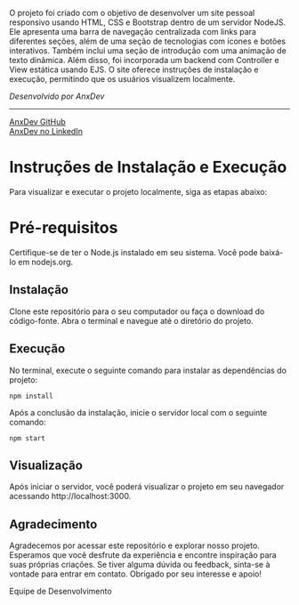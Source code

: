O projeto foi criado com o objetivo de desenvolver um site pessoal responsivo usando HTML, CSS e Bootstrap dentro de um servidor NodeJS.
Ele apresenta uma barra de navegação centralizada com links para diferentes seções, além de uma seção de tecnologias com ícones e botões interativos.
Também inclui uma seção de introdução com uma animação de texto dinâmica. Além disso, foi incorporada um backend com Controller e View estática usando EJS.
O site oferece instruções de instalação e execução, permitindo que os usuários visualizem localmente.

<i>Desenvolvido por AnxDev</i> <br><hr>
[AnxDev GitHub](https://github.com/AnxDev) <br>
[AnxDev no LinkedIn](https://www.linkedin.com/in/raphael-anaximenes/)<br>

# Instruções de Instalação e Execução
Para visualizar e executar o projeto localmente, siga as etapas abaixo:

# Pré-requisitos
Certifique-se de ter o Node.js instalado em seu sistema. Você pode baixá-lo em nodejs.org.

## Instalação
Clone este repositório para o seu computador ou faça o download do código-fonte.
Abra o terminal e navegue até o diretório do projeto.

## Execução
No terminal, execute o seguinte comando para instalar as dependências do projeto:
```
npm install
```
Após a conclusão da instalação, inicie o servidor local com o seguinte comando:
```
npm start
```
## Visualização
Após iniciar o servidor, você poderá visualizar o projeto em seu navegador acessando http://localhost:3000.

## Agradecimento
Agradecemos por acessar este repositório e explorar nosso projeto. Esperamos que você desfrute da experiência e encontre inspiração para suas próprias criações. Se tiver alguma dúvida ou feedback, sinta-se à vontade para entrar em contato. Obrigado por seu interesse e apoio!

Equipe de Desenvolvimento
